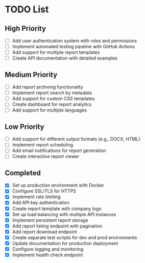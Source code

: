 # TODO List

## High Priority
- [ ] Add user authentication system with roles and permissions
- [ ] Implement automated testing pipeline with GitHub Actions
- [ ] Add support for multiple report templates
- [ ] Create API documentation with detailed examples

## Medium Priority
- [ ] Add report archiving functionality
- [ ] Implement report search by metadata
- [ ] Add support for custom CSS templates
- [ ] Create dashboard for report analytics
- [ ] Add support for multiple languages

## Low Priority
- [ ] Add support for different output formats (e.g., DOCX, HTML)
- [ ] Implement report scheduling
- [ ] Add email notifications for report generation
- [ ] Create interactive report viewer

## Completed 
- [x] Set up production environment with Docker
- [x] Configure SSL/TLS for HTTPS
- [x] Implement rate limiting
- [x] Add API key authentication
- [x] Create report template with company logo
- [x] Set up load balancing with multiple API instances
- [x] Implement persistent report storage
- [x] Add report listing endpoint with pagination
- [x] Add report download endpoint
- [x] Create separate test scripts for dev and prod environments
- [x] Update documentation for production deployment
- [x] Configure logging and monitoring
- [x] Implement health check endpoint
